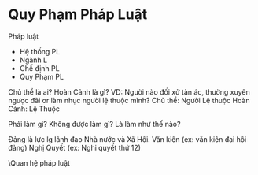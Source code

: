 # Quy Phạm Pháp Luật

Pháp luật
+ Hệ thống PL
+ Ngành L
+ Chế định PL
+ Quy Phạm PL

Chủ thể là ai?
Hoàn Cảnh là gì?
VD: Người nào đối xử tàn ác, thường xuyên ngược đãi or làm nhục người lệ thuộc mình?
	Chủ thể: Người Lệ thuộc
	Hoàn Cảnh: Lệ Thuộc


Phải làm gì? Không được làm gì? Là
làm như thế nào?

 Đảng là lực lg lãnh đạo Nhà nước và Xã Hội.
Văn kiện (ex: văn kiện đại hội đảng)
Nghị Quyết (ex: Nghi quyết thứ 12)

\Quan hệ pháp luật
